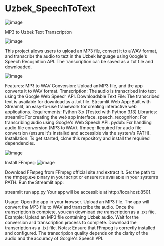 # Uzbek_SpeechToText
![image](https://github.com/user-attachments/assets/8ed0beee-e2dc-4a06-85fd-f8a0b1b35738)

MP3 to Uzbek Text Transcription

![image](https://github.com/user-attachments/assets/db2727ac-6021-43cc-92fe-91b2437ef506)

This project allows users to upload an MP3 file, convert it to a WAV format, and transcribe the audio to text in the Uzbek language using Google's Speech Recognition API. The transcription can be saved as a .txt file and downloaded.

![image](https://github.com/user-attachments/assets/532d2d7c-5551-4507-9f45-3b1e6d942223)

Features:
MP3 to WAV Conversion: Upload an MP3 file, and the app converts it to WAV format.
Transcription: The audio is transcribed into text using the Google Web Speech API.
Downloadable Text File: The transcribed text is available for download as a .txt file.
Streamlit Web App: Built with Streamlit, an easy-to-use framework for creating interactive web applications.
Requirements:
Python 3.x (Tested with Python 3.13)
Libraries:
streamlit: For creating the web app interface.
speech_recognition: For transcribing audio using Google's Web Speech API.
pydub: For handling audio file conversion (MP3 to WAV).
ffmpeg: Required for audio file conversion (ensure it's installed and accessible via the system's PATH).
Installation:
To get started, clone this repository and install the required dependencies.

![image](https://github.com/user-attachments/assets/3c3776ce-224b-4693-ab4b-129bf48b8e43)

Install FFmpeg:
![image](https://github.com/user-attachments/assets/d6327274-fd3d-45f9-903e-ec8f1029ac15)

Download FFmpeg from FFmpeg official site and extract it.
Set the path to the ffmpeg.exe binary in your script or ensure it’s available in your system’s PATH.
Run the Streamlit app:


streamlit run app.py
Your app will be accessible at http://localhost:8501.

Usage:
Open the app in your browser.
Upload an MP3 file.
The app will convert the MP3 file to WAV and transcribe the audio.
Once the transcription is complete, you can download the transcription as a .txt file.
Example:
Upload an MP3 file containing Uzbek audio.
Wait for the conversion and transcription process to complete.
Download the transcription as a .txt file.
Notes:
Ensure that FFmpeg is correctly installed and configured.
The transcription quality depends on the clarity of the audio and the accuracy of Google's Speech API.
